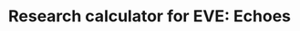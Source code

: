 ---
title: "Research calculator for EVE: Echoes"
metaDescription: This calculator lets you calculate invention success chance based on your skills. Simply set your skill levels, choose what you want to build and enjoy the magic!
bannerHeight: short
---